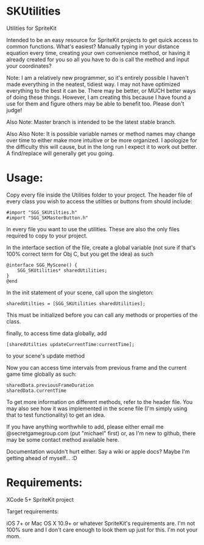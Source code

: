 SKUtilities
===========

Utilities for SpriteKit

Intended to be an easy resource for SpriteKit projects to get quick access to common functions. What's easiest? Manually typing in your distance equation every time, creating your own convenience method, or having it already created for you so all you have to do is call the method and input your coordinates? 

Note: I am a relatively new programmer, so it's entirely possible I haven't made everything in the neatest, tidiest way. I may not have optimized everything to the best it can be. There may be better, or MUCH better ways of doing these things. However, I am creating this because I have found a use for them and figure others may be able to benefit too. Please don't judge! 

Also Note: Master branch is intended to be the latest stable branch. 

Also Also Note: It is possible variable names or method names may change over time to either make more intuitive or be more organized. I apologize for the difficulty this will cause, but in the long run I expect it to work out better. A find/replace will generally get you going.

Usage:
=========

Copy every file inside the Utilities folder to your project. The header file of every class you wish to access the utilties or buttons from should include:

	#import "SGG_SKUtilties.h"
	#import "SGG_SKMasterButton.h"

In every file you want to use the utilities. These are also the only files required to copy to your project.

In the interface section of the file, create a global variable (not sure if that's 100% correct term for Obj C, but you get the idea) as such

	@interface SGG_MyScene() {
		SGG_SKUtilities* sharedUtilities;
	}
	@end
	
In the init statement of your scene, call upon the singleton:

	sharedUtilties = [SGG_SKUtilities sharedUtilities];
	
This must be initialized before you can call any methods or properties of the class.

finally, to access time data globally, add 

	[sharedUtilties updateCurrentTime:currentTime];
	
to your scene's update method

Now you can access time intervals from previous frame and the current game time globally as such:

	sharedData.previousFrameDuration
	sharedData.currentTime
	
To get more information on different methods, refer to the header file. You may also see how it was implemented in the scene file (I'm simply using that to test functionality) to get an idea.

If you have anything worthwhile to add, please either email me @secretgamegroup.com (put "michael" first) or, as I'm new to github, there may be some contact method available here.

Documentation wouldn't hurt either. Say a wiki or apple docs? Maybe I'm getting ahead of myself... :D



Requirements:
=========

XCode 5+
SpriteKit project

Target requirements:

iOS 7+
or 
Mac OS X 10.9+ or whatever SpriteKit's requirements are. I'm not 100% sure and I don't care enough to look them up just for this. I'm not your mom.

